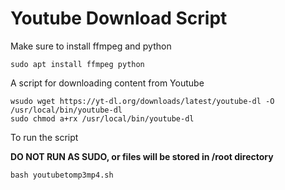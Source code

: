 # Youtube Download Script

Make sure to install ffmpeg and python
```
sudo apt install ffmpeg python
```
A script for downloading content from Youtube
```
wsudo wget https://yt-dl.org/downloads/latest/youtube-dl -O /usr/local/bin/youtube-dl
sudo chmod a+rx /usr/local/bin/youtube-dl
```
To run the script 

**DO NOT RUN AS SUDO, or files will be stored in /root directory**
```
bash youtubetomp3mp4.sh
```
